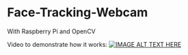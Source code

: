 # Face-Tracking-Webcam
With Raspberry Pi and OpenCV

Video to demonstrate how it works:
[![IMAGE ALT TEXT HERE](https://img.youtube.com/vi/5j7RGh3648M/0.jpg)](https://www.youtube.com/watch?v=5j7RGh3648M)

